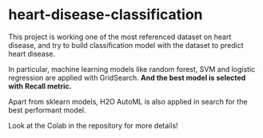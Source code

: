 # heart-disease-classification

This project is working one of the most referenced dataset on heart disease, and try to build classification model with the dataset to predict heart disease.

In particular, machine learning models like random forest, SVM and logistic regression are applied with GridSearch. **And the best model is selected with Recall metric.**

Apart from sklearn models, H2O AutoML is also applied in search for the best performant model.

Look at the Colab in the repository for more details!
